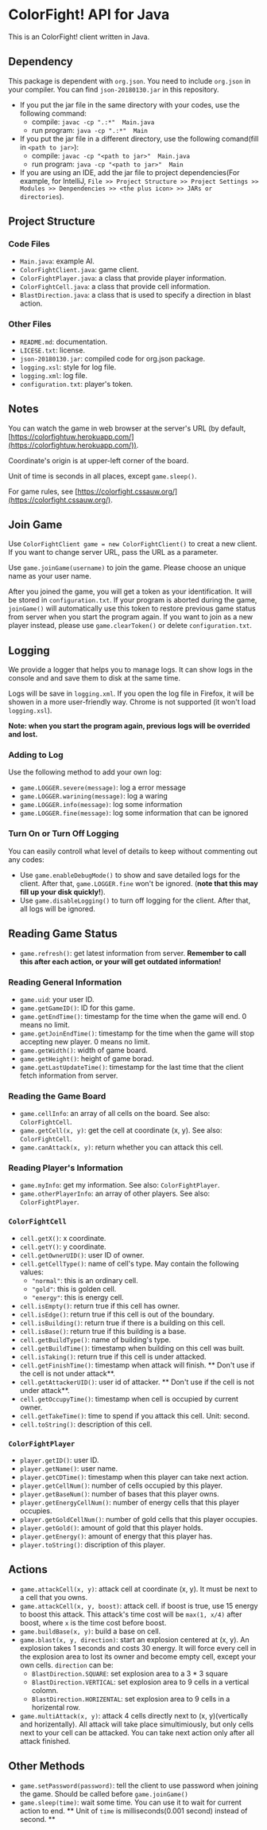 # ColorFight! API for Java

This is an ColorFight! client written in Java.

## Dependency

This package is dependent with `org.json`. You need to include `org.json` in your compiler. You can find `json-20180130.jar` in this repository.

* If you put the jar file in the same directory with your codes, use the following command:
    * compile: `javac -cp ".:*"  Main.java`
    * run program: `java -cp ".:*"  Main`
* If you put the jar file in a different directory, use the following comand(fill in `<path to jar>`):
    * compile: `javac -cp "<path to jar>"  Main.java`
    * run program: `java -cp "<path to jar>"  Main`
* If you are using an IDE, add the jar file to project dependencies(For example, for IntelliJ, `File >> Project Structure >> Project Settings >> Modules >> Denpendencies >> <the plus icon> >> JARs or directories`).

## Project Structure

### Code Files

* `Main.java`: example AI.
* `ColorFightClient.java`: game client.
* `ColorFightPlayer.java`: a class that provide player information.
* `ColorFightCell.java`: a class that provide cell information.
* `BlastDirection.java`: a class that is used to specify a direction in blast action.

### Other Files

* `README.md`: documentation.
* `LICESE.txt`: license.
* `json-20180130.jar`: compiled code for org.json package.
* `logging.xsl`: style for log file.
* `logging.xml`: log file.
* `configuration.txt`: player's token.

## Notes

You can watch the game in web browser at the server's URL (by default, [https://colorfightuw.herokuapp.com/](https://colorfightuw.herokuapp.com/)).

Coordinate's origin is at upper-left corner of the board.

Unit of time is seconds in all places, except `game.sleep()`.

For game rules,  see [https://colorfight.cssauw.org/](https://colorfight.cssauw.org/).

## Join Game

Use `ColorFightClient game = new ColorFightClient()` to creat a new client. If you want to change server URL, pass the URL as a parameter.

Use `game.joinGame(username)` to join the game. Please choose an unique name as your user name.

After you joined the game, you will get a token as your identification. It will be stored in `configuration.txt`. If your program is aborted during the game, `joinGame()` will automatically use this token to restore previous game status from server when you start the program again. If you want to join as a new player instead, please use `game.clearToken()` or delete `configuration.txt`.

## Logging

We provide a logger that helps you to manage logs. It can show logs in the console and and save them to disk at the same time.

Logs will be save in `logging.xml`. If you open the log file in Firefox, it will be showen in a more user-friendly way. Chrome is not supported (it won't load `logging.xsl`).

**Note: when you start the program again, previous logs will be overrided and lost.**

### Adding to Log

Use the following method to add your own log:

* `game.LOGGER.severe(message)`: log a error message
* `game.LOGGER.warining(message)`: log a waring
* `game.LOGGER.info(message)`: log some information
* `game.LOGGER.fine(message)`: log some information that can be ignored

### Turn On or Turn Off Logging

You can easily controll what level of details to keep without commenting out any codes:

* Use `game.enableDebugMode()` to show and save detailed logs for the client. After that, `game.LOGGER.fine` won't be ignored.  (**note that this may fill up your disk quickly!**).
* Use `game.disableLogging()` to turn off logging for the client. After that, all logs will be ignored.

## Reading Game Status

* `game.refresh()`: get latest information from server. **Remember to call this after each action, or your will get outdated information!**

### Reading General Information

* `game.uid`: your user ID.
* `game.getGameID()`: ID for this game.
* `game.getEndTime()`: timestamp for the time when the game will end. 0 means no limit.
* `game.getJoinEndTime()`: timestamp for the time when the game will stop accepting new player. 0 means no limit.
* `game.getWidth()`: width of game board.
* `game.getHeight()`: height of game borad.
* `game.getLastUpdateTime()`: timestamp for the last time that the client fetch information from server.

### Reading the Game Board

* `game.cellInfo`: an array of all cells on the board. See also: `ColorFightCell`.
* `game.getCell(x, y)`: get the cell at coordinate (x, y). See also: `ColorFightCell`.
* `game.canAttack(x, y)`: return whether you can attack this cell.

###  Reading Player's Information
 
* `game.myInfo`: get my information. See also: `ColorFightPlayer`.
* `game.otherPlayerInfo`: an array of other players. See also: `ColorFightPlayer`.
 
### `ColorFightCell`

* `cell.getX()`: x coordinate.
* `cell.getY()`: y coordinate.
* `cell.getOwnerUID()`: user ID of owner.
* `cell.getCellType()`: name of cell's type. May contain the following values:
    * `"normal"`: this is an ordinary cell.
    * `"gold"`: this is golden cell.
    * `"energy"`: this is energy cell.
* `cell.isEmpty()`: return true if this cell has owner.
* `cell.isEdge()`: return true if this cell is out of the boundary.
* `cell.isBuilding()`: return true if there is a building on this cell.
* `cell.isBase()`: return true if this building is a base.
* `cell.getBuildType()`: name of building's type.
* `cell.getBuildTime()`: timestamp when building on this cell was built.
* `cell.isTaking()`: return true if this cell is under attacked.
* `cell.getFinishTime()`: timestamp when attack will finish.  ** Don't use if the cell is not under attack**.
* `cell.getAttackerUID()`: user id of attacker. ** Don't use if the cell is not under attack**.
* `cell.getOccupyTime()`: timestamp when cell is occupied by current owner.
* `cell.getTakeTime()`: time to spend if you attack this cell. Unit: second.
* `cell.toString()`: description of this cell.

### `ColorFightPlayer`

* `player.getID()`: user ID.
* `player.getName()`: user name.
* `player.getCDTime()`: timestamp when this player can take next action.
* `player.getCellNum()`: number of cells occupied by this player.
* `player.getBaseNum()`: number of bases that this player owns.
* `player.getEnergyCellNum()`: number of energy cells that this player occupies.
* `player.getGoldCellNum()`: number of gold cells that this player occupies.
* `player.getGold()`: amount of gold that this player holds.
* `player.getEnergy()`: amount of energy that this player has.
* `player.toString()`: discription of this player.

## Actions

* `game.attackCell(x, y)`: attack cell at coordinate (x, y). It must be next to a cell that you owns.
* `game.attackCell(x, y, boost)`: attack cell. if boost is true, use 15 energy to boost this attack. This attack's time cost will be `max(1, x/4)` after boost, where `x` is the time cost before boost.
* `game.buildBase(x, y)`: build a base on cell.
* `game.blast(x, y, direction)`: start an explosion centered at (x, y). An explosion takes 1 seconds and costs 30 energy. It will force every cell in the explosion area to lost its owner and become empty cell, except your own cells. `direction` can be:
    * `BlastDirection.SQUARE`: set explosion area to a 3 * 3 square
    * `BlastDirection.VERTICAL`: set explosion area to 9 cells in a vertical colomn.
    * `BlastDirection.HORIZENTAL`: set explosion area to 9 cells in a horizental row.
* `game.multiAttack(x, y)`: attack 4 cells directly next to (x, y)(vertically and horizentally). All attack will take place simultimiously, but only cells next to your cell can be attacked. You can take next action only after all attack finished.

## Other Methods

* `game.setPassword(password)`: tell the client to use password when joining the game. Should be called before `game.joinGame()`
* `game.sleep(time)`: wait some time. You can use it to wait for current action to end. ** Unit of `time` is milliseconds(0.001 second) instead of second. **

